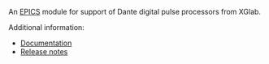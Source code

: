 An [EPICS](http://www.aps.anl.gov/epics/) 
module for support of Dante digital pulse processors from XGlab.

Additional information:
* [Documentation](https://epics-dante.readthedocs.io)
* [Release notes](https://github.com/epics-modules/Dante/blob/master/RELEASE.md)
